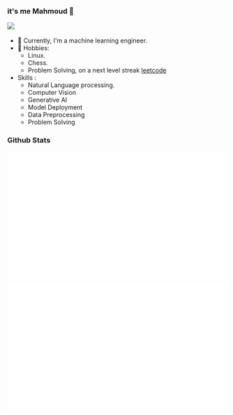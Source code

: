 ### it's me Mahmoud 👋

<p align="left"> <img src="https://komarev.com/ghpvc/?username=AYehia0&label=Profile%20views&color=0e75b6&style=flat" /> </p>

- 🔭 Currently, I'm a machine learning engineer.
- 💬 Hobbies:
  - Linux.
  - Chess.
  - Problem Solving, on a next level streak [leetcode](https://leetcode.com/mahmoudghareeb11111/)
- Skills : 
  - Natural Language processing.
  - Computer Vision
  - Generative AI
  - Model Deployment
  - Data Preprocessing
  - Problem Solving
    

### Github Stats
<a>

  ![](https://github.com/Mahmoud-ghareeb/Mahmoud-ghareeb/blob/master/generated/overview.svg)
  ![](https://github.com/Mahmoud-ghareeb/Mahmoud-ghareeb/blob/master/generated/languages.svg)
 
</a>
